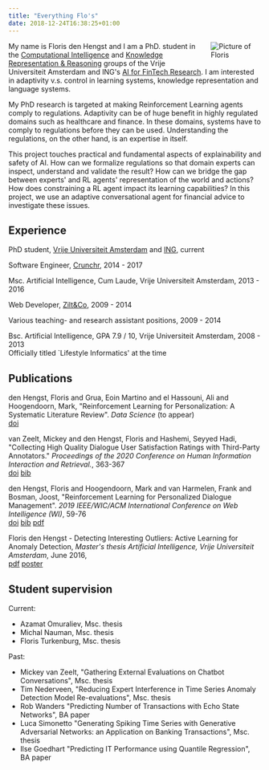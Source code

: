 ```yaml
---
title: "Everything Flo's"
date: 2018-12-24T16:38:25+01:00
---
```


<img src="/imgs/flopic.jpg" style="max-width:20%;min-width:40px;float:right;padding:0 0 1em 1em;" alt="Picture of Floris" />

My name is Floris den Hengst and I am a PhD. student in the [Computational Intelligence](https://www.cs.vu.nl/ci/) and [Knowledge
Representation & Reasoning](https://krr.cs.vu.nl/) groups of the Vrije Universiteit Amsterdam and
ING's [AI for FinTech Research](https://se.ewi.tudelft.nl/ai4fintech/). I am
interested in adaptivity v.s. control in learning systems, knowledge
representation and language systems.

My PhD research is targeted at making Reinforcement Learning agents comply to regulations.
Adaptivity can be of huge benefit in highly regulated domains such as healthcare and finance. In
these domains, systems have to comply to regulations before they can be used. Understanding the
regulations, on the other hand, is an expertise in itself.

This project touches practical and fundamental aspects of explainability and safety of AI.  How
can we formalize regulations so that domain experts can inspect, understand and validate the
result? How can we bridge the gap between experts' and RL agents' representation of the world and
actions? How does constraining a RL agent impact its learning capabilities? In this project, we
use an adaptive conversational agent for financial advice to investigate these issues.

## Experience
PhD student, [Vrije Universiteit
Amsterdam](https://www.cs.vu.nl/ci/index.php/constrained-reinforcement-learning-for-personalization-in-highly-regulated-domains/) and [ING](https://icai.ai/ai-for-fintech-lab/), current

Software Engineer, [Crunchr](https://www.crunchrapps.com), 2014 - 2017

Msc. Artificial Intelligence, Cum Laude, Vrije Universiteit Amsterdam, 2013 - 2016

Web Developer, [Zilt&Co](https://www.ziltenco.nl), 2009 - 2014

Various teaching- and research assistant positions, 2009 - 2014

Bsc. Artificial Intelligence, GPA 7.9 / 10, Vrije Universiteit Amsterdam, 2008 - 2013   
  Officially titled `Lifestyle Informatics' at the time

## Publications
den Hengst, Floris and Grua, Eoin Martino and el Hassouni, Ali and Hoogendoorn, Mark,
"Reinforcement Learning for Personalization: A Systematic Literature Review".
*Data Science* (to appear)  
[doi](https://doi.org/10.3233/DS-200028)

van Zeelt, Mickey and den Hengst, Floris and Hashemi, Seyyed Hadi,
"Collecting High Quality Dialogue User Satisfaction Ratings with Third-Party Annotators."
*Proceedings of the 2020 Conference on Human Information Interaction and Retrieval.*,
363-367  
[doi](https://doi.org/10.1145/3343413.3377998) [bib](/publications/van2020collecting.bib) 

den Hengst, Floris and Hoogendoorn, Mark and van Harmelen, Frank and Bosman, Joost,
"Reinforcement Learning for Personalized Dialogue Management". *2019 IEEE/WIC/ACM International
Conference on Web Intelligence (WI)*, 59-76  
[doi](https://doi.org/10.1145/3350546.3352501) [bib](/publications/wi19.bib) [pdf](/publications/wi19.pdf) 

Floris den Hengst - Detecting Interesting Outliers: Active Learning for Anomaly Detection,
_Master's thesis Artificial Intelligence, Vrije Universiteit Amsterdam_, June 2016,  
[pdf](publications/masterthesis_floris_den_hengst.pdf) [poster](publications/bnaic17poster.pdf)


## Student supervision
Current:

* Azamat Omuraliev, Msc. thesis
* Michal Nauman, Msc. thesis
* Floris Turkenburg, Msc. thesis

Past:
* Mickey van Zeelt, "Gathering External Evaluations on Chatbot Conversations", Msc. thesis
* Tim Nederveen, "Reducing Expert Interference in Time Series Anomaly Detection Model Re-evaluations", Msc. thesis
* Rob Wanders "Predicting Number of Transactions with Echo State Networks", BA paper
* Luca Simonetto "Generating Spiking Time Series with Generative Adversarial Networks: an Application on Banking Transactions", Msc. thesis
* Ilse Goedhart "Predicting IT Performance using Quantile Regression", BA paper
